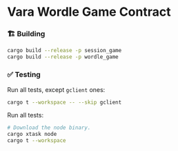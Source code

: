 # Vara Wordle Game Contract

### 🏗️ Building

```sh
cargo build --release -p session_game
cargo build --release -p wordle_game
```

### ✅ Testing

Run all tests, except `gclient` ones:
```sh
cargo t --workspace -- --skip gclient
```

Run all tests:
```sh
# Download the node binary.
cargo xtask node
cargo t --workspace